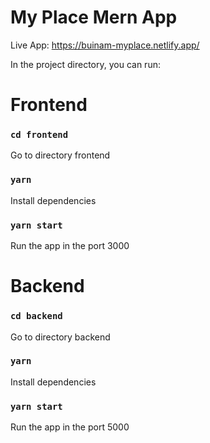 # My Place Mern App
Live App: https://buinam-myplace.netlify.app/

In the project directory, you can run:

# Frontend 

### `cd frontend`
Go to directory frontend

### `yarn`
Install dependencies

### `yarn start`
Run the app in the port 3000

# Backend 

### `cd backend`
Go to directory backend

### `yarn`
Install dependencies

### `yarn start`
Run the app in the port 5000



